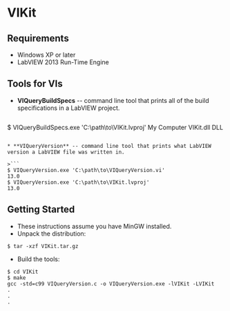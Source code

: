 VIKit
=====

Requirements
------------

* Windows XP or later
* LabVIEW 2013 Run-Time Engine

Tools for VIs
-------------

* **VIQueryBuildSpecs** -- command line tool that prints all of the build specifications in a LabVIEW project.

>```
$ VIQueryBuildSpecs.exe 'C:\path\to\VIKit.lvproj'
My Computer     VIKit.dll       DLL
```

* **VIQueryVersion** -- command line tool that prints what LabVIEW version a LabVIEW file was written in.

>```
$ VIQueryVersion.exe 'C:\path\to\VIQueryVersion.vi'
13.0
$ VIQueryVersion.exe 'C:\path\to\VIKit.lvproj'
13.0
```

Getting Started
---------------

* These instructions assume you have MinGW installed.
* Unpack the distribution:
```
$ tar -xzf VIKit.tar.gz
```
* Build the tools:
```
$ cd VIKit
$ make
gcc -std=c99 VIQueryVersion.c -o VIQueryVersion.exe -lVIKit -LVIKit
.
.
.
```

